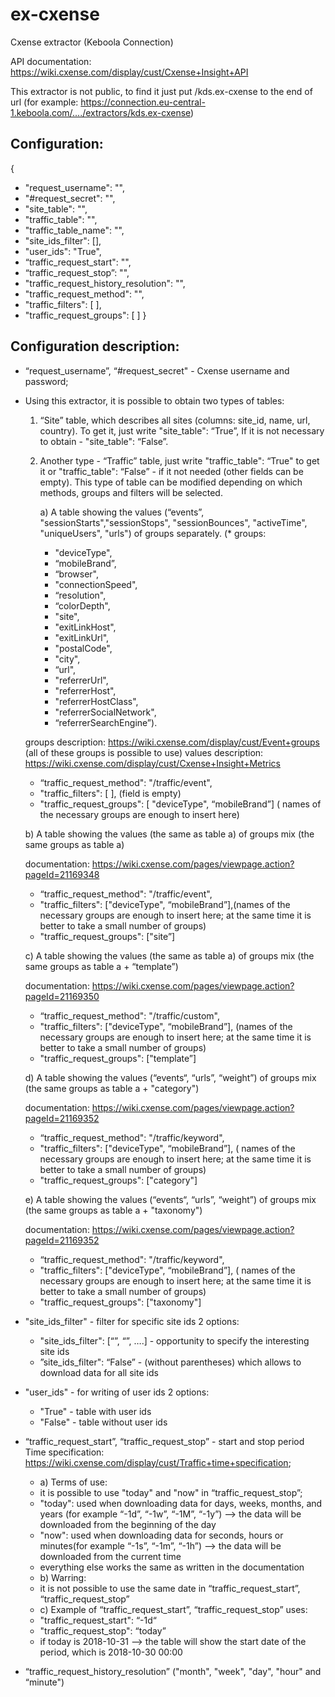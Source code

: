 # ex-cxense
Cxense extractor (Keboola Connection)

API documentation: https://wiki.cxense.com/display/cust/Cxense+Insight+API

This extractor is not public, to find it just put /kds.ex-cxense to the end of url (for example: https://connection.eu-central-1.keboola.com/..../extractors/kds.ex-cxense)

## Configuration:
{
- "request_username": "", 
- "#request_secret": "",
- "site_table": "",
- "traffic_table": "",
- "traffic_table_name": "",
- "site_ids_filter": [],
- "user_ids": "True",
- “traffic_request_start": "",
- “traffic_request_stop”: "",
- "traffic_request_history_resolution": "",
- "traffic_request_method": "",
- "traffic_filters": [ ],
- "traffic_request_groups": [ ]
}

## Configuration description:
* “request_username”, “#request_secret" - Cxense username and password;

* Using this extractor, it is possible to obtain two types of tables:
  1. “Site” table, which describes all sites (columns: site_id, name, url, country). To get it, just write "site_table": “True”, If it is not necessary to obtain - "site_table": “False”.

  2. Another type - “Traffic” table, just write "traffic_table": “True" to get it or "traffic_table": “False” - if it not needed (other fields can be empty). This type of table can be modified depending on which methods, groups and filters will be selected.

	  a) A table showing the values (“events”, "sessionStarts","sessionStops", "sessionBounces", "activeTime", 	"uniqueUsers", "urls") of groups separately. 
	  (* groups: 
	   * "deviceType", 
	   * “mobileBrand”, 
	   * “browser", 
	   * "connectionSpeed", 
	   * “resolution", 
	   * “colorDepth", 
	   * "site",  			
	   * "exitLinkHost", 
	   * "exitLinkUrl", 
	   * "postalCode", 
	   * "city", 
	   * “url", 
	   * "referrerUrl", 
	   * "referrerHost", 
	   * "referrerHostClass", 	
	   * "referrerSocialNetwork", 
	   * “referrerSearchEngine”). 

	groups description: https://wiki.cxense.com/display/cust/Event+groups (all of these groups is possible to use)
	values description: https://wiki.cxense.com/display/cust/Cxense+Insight+Metrics

 	- “traffic_request_method": "/traffic/event",
 	- "traffic_filters": [ ],   (field is empty)
 	- "traffic_request_groups": [ "deviceType", “mobileBrand”]     ( names of the necessary groups are enough to 			insert here)


	 b) A table showing the values (the same as table a) of groups mix (the same groups as table a)

	 documentation: https://wiki.cxense.com/pages/viewpage.action?pageId=21169348 
	 - “traffic_request_method": "/traffic/event",
  	 - "traffic_filters": ["deviceType", “mobileBrand”],(names of the necessary groups are enough to insert here; at the same time it is better to take a small number of groups)
	 - "traffic_request_groups": ["site”] 


	 c) A table showing the values (the same as table a) of groups mix (the same groups as table a + “template”) 
	
	 documentation: https://wiki.cxense.com/pages/viewpage.action?pageId=21169350

	 - “traffic_request_method": "/traffic/custom",
  	 - "traffic_filters": ["deviceType", “mobileBrand”],   (names of the necessary groups are enough to insert here; at 		the same time it is better to take a small number of groups)
  	 - "traffic_request_groups": ["template”] 


	 d) A table showing the values (“events“, “urls”, “weight”) of groups mix (the same groups as table a + 	"category") 

	 documentation: https://wiki.cxense.com/pages/viewpage.action?pageId=21169352

	 - “traffic_request_method": "/traffic/keyword",
  	 - "traffic_filters": ["deviceType", “mobileBrand”],    ( names of the necessary groups are enough to insert here; at 		the same time it is better to take a small number of groups)
  	 - "traffic_request_groups": ["category"]


	 e) A table showing the values (“events“, “urls”, “weight”) of groups mix (the same groups as table a + 	"taxonomy") 

	 documentation: https://wiki.cxense.com/pages/viewpage.action?pageId=21169352

	 - “traffic_request_method": "/traffic/keyword",
  	 - "traffic_filters": ["deviceType", “mobileBrand”],    ( names of the necessary groups are enough to insert here; at 		the same time it is better to take a small number of groups)
  	 - "traffic_request_groups": ["taxonomy"]
	 
	 
* "site_ids_filter" - filter for specific sitе ids
	2 options:
	+ "site_ids_filter": [“”, “”, ….] - opportunity to specify the interesting site ids
	+ ”site_ids_filter": “False” - (without parentheses) which allows to download data for all site ids
	
* "user_ids" - for writing of user ids
	2 options:
	+ "True" - table with user ids
	+ "False" - table without user ids

* “traffic_request_start”, “traffic_request_stop” - start and stop period
Time specification: https://wiki.cxense.com/display/cust/Traffic+time+specification; 
	+ a) Terms of use:
	+ it is possible to use "today" and "now" in “traffic_request_stop”;
	+ "today": used when downloading data for days, weeks, months, and years (for example “-1d”, “-1w”, “-1M”, “-1y”) --> the data will be downloaded from the beginning of the day
	+ "now": used when downloading data for seconds, hours or minutes(for example “-1s”, “-1m”, “-1h”) --> the data will be downloaded from the current time
	+ everything else works the same as written in the documentation	
	+ b) Warring:
	+ it is not possible to use the same date in “traffic_request_start”, “traffic_request_stop”
	+ c) Example of “traffic_request_start”, “traffic_request_stop” uses:
	+ "traffic_request_start": “-1d“
	+ "traffic_request_stop": “today”
	+ if today is 2018-10-31 --> the table will show the start date of the period, which is 2018-10-30 00:00	

* “traffic_request_history_resolution” ("month", "week", "day", "hour" and “minute")
